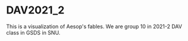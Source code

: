 # DAV2021_2
This is a visualization of Aesop's fables. We are group 10 in 2021-2 DAV class in GSDS in SNU.
